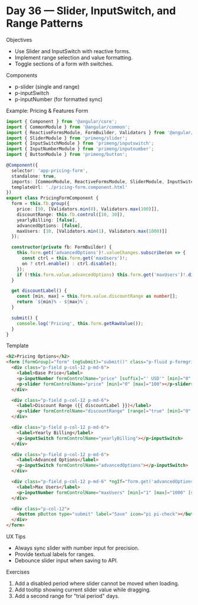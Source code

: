 # Day 36 — Slider, InputSwitch, and Range Patterns

Objectives
- Use Slider and InputSwitch with reactive forms.
- Implement range selection and value formatting.
- Toggle sections of a form with switches.

Components
- p-slider (single and range)
- p-inputSwitch
- p-inputNumber (for formatted sync)

Example: Pricing & Features Form
```ts
import { Component } from '@angular/core';
import { CommonModule } from '@angular/common';
import { ReactiveFormsModule, FormBuilder, Validators } from '@angular/forms';
import { SliderModule } from 'primeng/slider';
import { InputSwitchModule } from 'primeng/inputswitch';
import { InputNumberModule } from 'primeng/inputnumber';
import { ButtonModule } from 'primeng/button';

@Component({
  selector: 'app-pricing-form',
  standalone: true,
  imports: [CommonModule, ReactiveFormsModule, SliderModule, InputSwitchModule, InputNumberModule, ButtonModule],
  templateUrl: './pricing-form.component.html'
})
export class PricingFormComponent {
  form = this.fb.group({
    price: [50, [Validators.min(0), Validators.max(100)]],
    discountRange: this.fb.control([10, 30]),
    yearlyBilling: [false],
    advancedOptions: [false],
    maxUsers: [10, [Validators.min(1), Validators.max(1000)]]
  });

  constructor(private fb: FormBuilder) {
    this.form.get('advancedOptions')!.valueChanges.subscribe(on => {
      const ctrl = this.form.get('maxUsers')!;
      on ? ctrl.enable() : ctrl.disable();
    });
    if (!this.form.value.advancedOptions) this.form.get('maxUsers')!.disable();
  }

  get discountLabel() {
    const [min, max] = this.form.value.discountRange as number[];
    return `${min}% - ${max}%`;
  }

  submit() {
    console.log('Pricing', this.form.getRawValue());
  }
}
```

Template
```html
<h2>Pricing Options</h2>
<form [formGroup]="form" (ngSubmit)="submit()" class="p-fluid p-formgrid p-grid">
  <div class="p-field p-col-12 p-md-6">
    <label>Base Price</label>
    <p-inputNumber formControlName="price" [suffix]="' USD'" [min]="0" [max]="100" [showButtons]="true"></p-inputNumber>
    <p-slider formControlName="price" [min]="0" [max]="100"></p-slider>
  </div>

  <div class="p-field p-col-12 p-md-6">
    <label>Discount Range ({{ discountLabel }})</label>
    <p-slider formControlName="discountRange" [range]="true" [min]="0" [max]="90" [step]="5"></p-slider>
  </div>

  <div class="p-field p-col-12 p-md-6">
    <label>Yearly Billing</label>
    <p-inputSwitch formControlName="yearlyBilling"></p-inputSwitch>
  </div>

  <div class="p-field p-col-12 p-md-6">
    <label>Advanced Options</label>
    <p-inputSwitch formControlName="advancedOptions"></p-inputSwitch>
  </div>

  <div class="p-field p-col-12 p-md-6" *ngIf="form.get('advancedOptions')!.value">
    <label>Max Users</label>
    <p-inputNumber formControlName="maxUsers" [min]="1" [max]="1000" [showButtons]="true"></p-inputNumber>
  </div>

  <div class="p-col-12">
    <button pButton type="submit" label="Save" icon="pi pi-check"></button>
  </div>
</form>
```

UX Tips
- Always sync slider with number input for precision.
- Provide textual labels for ranges.
- Debounce slider input when saving to API.

Exercises
1) Add a disabled period where slider cannot be moved when loading.
2) Add tooltip showing current slider value while dragging.
3) Add a second range for "trial period" days.
